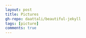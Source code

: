```yaml
---
layout: post
title: Pictures
gh-repo: daattali/beautiful-jekyll
tags: [picture]
comments: true
---
```

